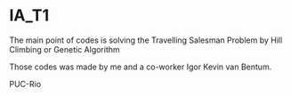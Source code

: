 # IA_T1

The main point of codes is solving the Travelling Salesman Problem by Hill Climbing or Genetic Algorithm

Those codes was made by me and a co-worker Igor Kevin van Bentum.

PUC-Rio
